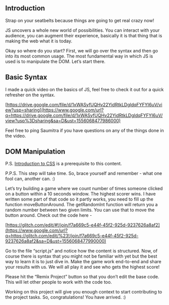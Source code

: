 ## <span class="c7">Introduction</span>

<span class="c4"></span>

<span class="c4">Strap on your seatbelts because things are going to get real crazy now!</span>

<span class="c4"></span>

<span class="c4">JS uncovers a whole new world of possibilities. You can interact with your audience, you can augment their experience, basically it is that thing that is making the web what it is today.</span>

<span class="c4"></span>

<span class="c4"></span>

<span class="c4">Okay so where do you start? First, we will go over the syntax and then go into its most common usage. The most fundamental way in which JS is used is to manipulate the DOM. Let’s start there.</span>

<span class="c4"></span>

## <span class="c7">Basic Syntax</span>

<span class="c4"></span>

<span class="c4">I made a quick video on the basics of JS, feel free to check it out for a quick refresher on the syntax.</span>

<span class="c4"></span>

<span class="c9">[https://drive.google.com/file/d/1xWASyfUQHv22YidRtkLDgldqFYFYI6uV/view?usp=sharing](https://www.google.com/url?q=https://drive.google.com/file/d/1xWASyfUQHv22YidRtkLDgldqFYFYI6uV/view?usp%3Dsharing&sa=D&ust=1556068477986000)</span>

<span class="c4"></span>

<span class="c4">Feel free to ping Saumitra if you have questions on any of the things done in the video.</span>

<span class="c4"></span>

## <span class="c7">DOM Manipulation</span>

<span class="c4"></span>

<span>P.S.</span> <span class="c9">[Introduction to CSS](https://www.google.com/url?q=https://drive.google.com/a/proso.io/open?id%3D1AeDEuDjLaW1UPvJaSsNrOKAm5H_QnKEa8AuBdpQArLY&sa=D&ust=1556068477988000)</span><span class="c4"> is a prerequisite to this content.</span>

<span class="c4"></span>

<span class="c4">P.P.S. This step will take time. So, brace yourself and remember - what one fool can, another can. :)</span>

<span class="c4"></span>

<span class="c4"></span>

<span>Let’s try building a game where we count number of times someone clicked on a button within a 10 seconds window. The highest scorer wins. I have written some part of that code so it partly works, you need to fill up the function</span> <span class="c8">moveButtonAround.</span> <span>The</span> <span class="c8">getRandomInt</span><span> function will return you a random number between two given limits. You can use that to move the button around.</span><span class="c4"> Check out the code here -</span>

<span class="c4"></span>

<span class="c9">[https://glitch.com/edit/#!/join/f7a669c5-e44f-45f2-925d-9237626a8af2](https://www.google.com/url?q=https://glitch.com/edit/%23!/join/f7a669c5-e44f-45f2-925d-9237626a8af2&sa=D&ust=1556068477990000)</span>

<span class="c4"></span>

<span class="c4">Go to the file “script.js” and notice how the content is structured. Now, of course there is syntax that you might not be familiar with yet but the best way to learn it is to just dive in. Make the game work end-to-end and share your results with us. We will all play it and see who gets the highest score!</span>

<span class="c3"></span>

<span class="c3">Please hit the “Remix Project” button so that you don’t edit the base code. This will let other people to work with the code too.</span>

<span class="c4"></span>

<span class="c4">Working on this project will give you enough context to start contributing to the project tasks. So, congratulations! You have arrived. :)</span>

<span class="c4"></span>

<span class="c4"></span>

<span class="c4"></span>
